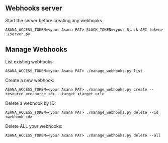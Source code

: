 ## Webhooks server
Start the server before creating any webhooks
```
ASANA_ACCESS_TOKEN=<your Asana PAT> SLACK_TOKEN=<your Slack API token> ./server.py 
```

## Manage Webhooks
List existing webhooks:
```
ASANA_ACCESS_TOKEN=<your Asana PAT> ./manage_webhooks.py list 
```

Create a new webhook:
```
ASANA_ACCESS_TOKEN=<your Asana PAT> ./manage_webhooks.py create --resource <resource id> --target <target url>
```

Delete a webhook by ID:
```
ASANA_ACCESS_TOKEN=<your Asana PAT> ./manage_webhooks.py delete --id <webhook id>
```

Delete ALL your webhooks:
```
ASANA_ACCESS_TOKEN=<your Asana PAT> ./manage_webhooks.py delete --all
```
